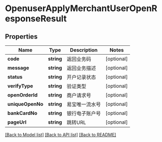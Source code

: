 # OpenuserApplyMerchantUserOpenResponseResult

## Properties
Name | Type | Description | Notes
------------ | ------------- | ------------- | -------------
**code** | **string** | 返回业务码 | [optional] 
**message** | **string** | 返回业务描述 | [optional] 
**status** | **string** | 开户记录状态 | [optional] 
**verifyType** | **string** | 验证类型 | [optional] 
**openOrderId** | **string** | 商户请求号 | [optional] 
**uniqueOpenNo** | **string** | 易宝唯一流水号 | [optional] 
**bankCardNo** | **string** | 银行电子账户号 | [optional] 
**pageUrl** | **string** | 跳转URL | [optional] 

[[Back to Model list]](../README.md#documentation-for-models) [[Back to API list]](../README.md#documentation-for-api-endpoints) [[Back to README]](../README.md)


